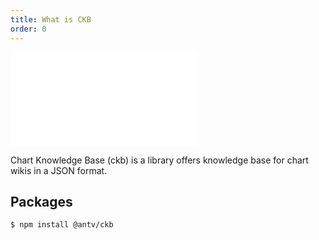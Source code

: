 ```yaml
---
title: What is CKB
order: 0
---
```


<embed src='@/docs/common/style.md'></embed>


Chart Knowledge Base (ckb) is a library offers knowledge base for chart wikis in a JSON format. 

## Packages

```bash
$ npm install @antv/ckb
```



